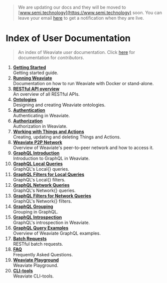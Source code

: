 > We are updating our docs and they will be moved to [www.semi.technology](https://www.semi.technology) soon.
> You can leave your email [here](http://eepurl.com/gye_bX) to get a notification when they are live.

# Index of User Documentation

> An index of Weaviate _user_ documentation.
> Click [here](../contribute/index.md) for documentation for _contributors_.

1. [**Getting Started**](./getting-started.md)<br>Getting started guide.
2. [**Running Weaviate**](./running-weaviate.md)<br>Documentation on how to run Weaviate with Docker or stand-alone.
3. [**RESTful API overview**](./RESTful.md)<br>An overview of all RESTful APIs.
4. [**Ontologies**](./ontology-schema.md)<br>Designing and creating Weaviate ontologies.
5. [**Authentication**](./authentication.md)<br>Authenticating in Weaviate.
6. [**Authorization**](./authorization.md)<br>Authorization in Weaviate.
7. [**Working with Things and Actions**](./working-with-things-and-actions.md)<br>Creating, updating and deleting Things and Actions.
8. [**Weaviate P2P Network**](./peer2peer-network.md)<br>Overview of Weaviate's peer-to-peer network and how to access it.
9. [**GraphQL Introduction**](./graphql_introduction.md)<br>Introduction to GraphQL in Weaviate.
10. [**GraphQL Local Queries**](./graphql_local.md)<br>GraphQL's Local{} queries.
11. [**GraphQL Filters for Local Queries**](./graphql_filters_local.md)<br>GraphQL's Local{} filters.
12. [**GraphQL Network Queries**](./graphql_network.md)<br>GraphQL's Network{} queries.
13. [**GraphQL Filters for Network Queries**](./graphql_filters_network.md)<br>GraphQL's Network{} filters.
14. [**GraphQL Grouping**](./graphql_grouping.md)<br>Grouping in GraphQL.
15. [**GraphQL Introspection**](./graphql_introspection.md)<br>GraphQL's introspection in Weaviate.
16. [**GraphQL Query Examples**](./graphql_query-API-examples.md)<br>Overview of Weaviate GraphQL examples.
17. [**Batch Requests**](./batch_requests.md)<br>RESTful batch requests.
18. [**FAQ**](./FAQ.md)<br>Frequently Asked Questions.
19. [**Weaviate Playground**](./weaviate-playground.md)<br>Weaviate Playground.
20. [**CLI-tools**](./weaviate-cli-tool.md)<br>Weaviate CLI-tools.
